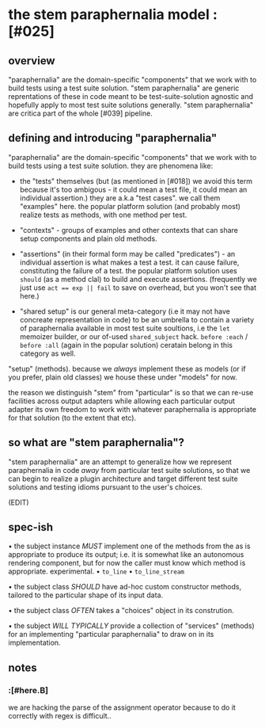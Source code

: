 # the stem paraphernalia model :[#025]

## overview

"paraphernalia" are the domain-specific "components" that we work with
to build tests using a test suite solution. "stem paraphernalia" are
generic reprentations of these in code meant to be test-suite-solution
agnostic and hopefully apply to most test suite solutions generally.
"stem paraphernalia" are critica part of the whole [#039] pipeline.



## defining and introducing "paraphernalia"

"paraphernalia" are the domain-specific "components" that we work with
to build tests using a test suite solution. they are phenomena like:

  - the "tests" themselves (but (as mentioned in [#018]) we avoid this
    term because it's too ambigous - it could mean a test file, it
    could mean an individual assertion.) they are a.k.a "test cases".
    we call them "examples" here. the popular platform solution (and
    probably most) realize tests as methods, with one method per test.

  - "contexts" - groups of examples and other contexts that can share
    setup components and plain old methods.

  - "assertions" (in their formal form may be called "predicates") -
    an individual assertion is what makes a test a test. it can cause
    failure, constituting the failure of a test. the popular platform
    solution uses `should` (as a method clal) to build and execute
    assertions. (frequently we just use `act == exp || fail` to save on
    overhead, but you won't see that here.)

  - "shared setup" is our general meta-category (i.e it may not have
    concreate representation in code) to be an umbrella to contain a
    variety of paraphernalia available in most test suite soultions,
    i.e the `let` memoizer builder, or our of-used `shared_subject`
    hack. `before :each` / `before :all` (again in the popular solution)
    ceratain belong in this category as well.


"setup" (methods). because we *always* implement these as models (or
if you prefer, plain old classes) we house these under "models" for now.

the reason we distinguish "stem" from "particular" is so that we can
re-use facilities across output adapters while allowing each particular
output adapter its own freedom to work with whatever paraphernalia is
appropriate for that solution (to the extent that etc).




## so what are "stem paraphernalia"?

"stem paraphernalia" are an attempt to generalize how we represent
paraphernalia in code *away* from particular test suite solutions,
so that we can begin to realize a plugin architecture and target different
test suite solutions and testing idioms pursuant to the user's choices.

(EDIT)




## spec-ish

  • the subject instance *MUST* implement one of the methods from the
    as is appropriate to produce its output; i.e. it is somewhat like an
    autonomous rendering component, but for now the caller must know
    which method is appropriate. experimental.
        • `to_line`
        • `to_line_stream`

  • the subject class *SHOULD* have ad-hoc custom constructor methods,
    tailored to the particular shape of its input data.

  • the subject class *OFTEN* takes a "choices" object in its constrution.

  • the subject *WILL TYPICALLY* provide a collection of "services"
    (methods) for an implementing "particular paraphernalia" to draw
    on in its implementation.




## notes

### :[#here.B]

we are hacking the parse of the assignment operator because to do it
correctly with regex is difficult..
